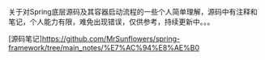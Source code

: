 关于对Spring底层源码及其容器启动流程的一些个人简单理解，源码中有注释和笔记，个人能力有限，难免出现错误，仅供参考，持续更新中。。。

[源码笔记]https://github.com/MrSunflowers/spring-framework/tree/main_notes/%E7%AC%94%E8%AE%B0
